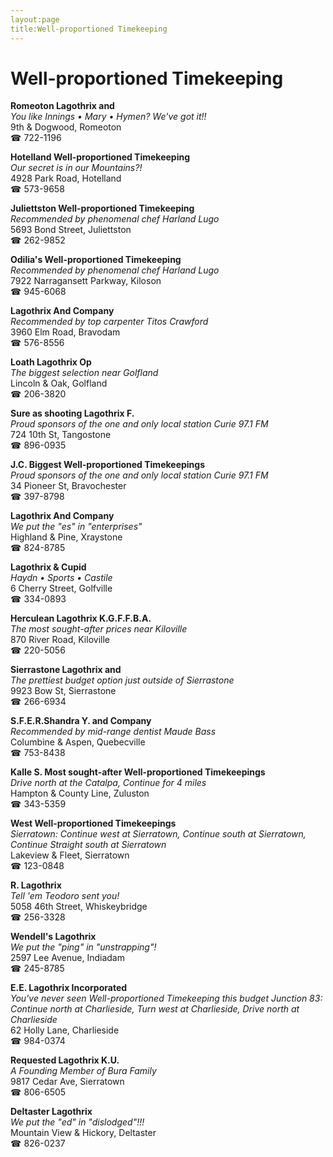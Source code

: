 ```yaml
---
layout:page
title:Well-proportioned Timekeeping
---
```

# Well-proportioned Timekeeping

**Romeoton Lagothrix and**  
_You like Innings • Mary • Hymen? We've got it!!_  
9th & Dogwood, Romeoton  
☎ 722-1196



**Hotelland Well-proportioned Timekeeping**  
_Our secret is in our Mountains?!_  
4928 Park Road, Hotelland  
☎ 573-9658



**Juliettston Well-proportioned Timekeeping**  
_Recommended by phenomenal chef Harland Lugo_  
5693 Bond Street, Juliettston  
☎ 262-9852



**Odilia's Well-proportioned Timekeeping**  
_Recommended by phenomenal chef Harland Lugo_  
7922 Narragansett Parkway, Kiloson  
☎ 945-6068



**Lagothrix And Company**  
_Recommended by top carpenter Titos Crawford_  
3960 Elm Road, Bravodam  
☎ 576-8556



**Loath Lagothrix Op**  
_The biggest selection near Golfland_  
Lincoln & Oak, Golfland  
☎ 206-3820



**Sure as shooting Lagothrix F.**  
_Proud sponsors of the one and only local station Curie 97.1 FM_  
724 10th St, Tangostone  
☎ 896-0935



**J.C. Biggest Well-proportioned Timekeepings**  
_Proud sponsors of the one and only local station Curie 97.1 FM_  
34 Pioneer St, Bravochester  
☎ 397-8798



**Lagothrix And Company**  
_We put the "es" in "enterprises"_  
Highland & Pine, Xraystone  
☎ 824-8785



**Lagothrix & Cupid**  
_Haydn • Sports • Castile_  
6 Cherry Street, Golfville  
☎ 334-0893



**Herculean Lagothrix K.G.F.F.B.A.**  
_The most sought-after prices near Kiloville_  
870 River Road, Kiloville  
☎ 220-5056



**Sierrastone Lagothrix and**  
_The prettiest budget option just outside of Sierrastone_  
9923 Bow St, Sierrastone  
☎ 266-6934



**S.F.E.R.Shandra Y. and Company**  
_Recommended by mid-range dentist Maude Bass_  
Columbine & Aspen, Quebecville  
☎ 753-8438



**Kalle S. Most sought-after Well-proportioned Timekeepings**  
_Drive north at the Catalpa, Continue for 4 miles_  
Hampton & County Line, Zuluston  
☎ 343-5359



**West Well-proportioned Timekeepings**  
_Sierratown: Continue west at Sierratown, Continue south at Sierratown, Continue Straight south at Sierratown_  
Lakeview & Fleet, Sierratown  
☎ 123-0848



**R. Lagothrix**  
_Tell 'em Teodoro sent you!_  
5058 46th Street, Whiskeybridge  
☎ 256-3328



**Wendell's Lagothrix**  
_We put the "ping" in "unstrapping"!_  
2597 Lee Avenue, Indiadam  
☎ 245-8785



**E.E. Lagothrix Incorporated**  
_You've never seen Well-proportioned Timekeeping this budget 
Junction 83: Continue north at Charlieside, Turn west at Charlieside, Drive north at Charlieside_  
62 Holly Lane, Charlieside  
☎ 984-0374



**Requested Lagothrix K.U.**  
_A Founding Member of Bura Family_  
9817 Cedar Ave, Sierratown  
☎ 806-6505



**Deltaster Lagothrix**  
_We put the "ed" in "dislodged"!!!_  
Mountain View & Hickory, Deltaster  
☎ 826-0237



